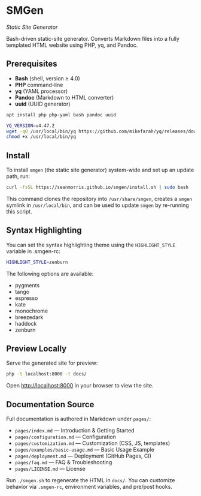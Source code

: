 # SMGen
*Static Site Generator*

Bash-driven static-site generator. Converts Markdown files into a fully templated HTML website using PHP, yq, and Pandoc.

## Prerequisites

- **Bash** (shell, version ≥ 4.0)
- **PHP** command-line
- **yq** (YAML processor)
- **Pandoc** (Markdown to HTML converter)
- **uuid** (UUID generator)

```bash
apt install php php-yaml bash pandoc uuid

YQ_VERSION=v4.47.2
wget -qO /usr/local/bin/yq https://github.com/mikefarah/yq/releases/download/${YQ_VERSION}/yq_linux_amd64
chmod +x /usr/local/bin/yq
```

## Install

To install `smgen` (the static site generator) system-wide and set up an update path, run:

```bash
curl -fsSL https://seanmorris.github.io/smgen/install.sh | sudo bash
```

This command clones the repository into `/usr/share/smgen`, creates a `smgen` symlink in `/usr/local/bin`, and can be used to update `smgen` by re-running this script.

## Syntax Highlighting

You can set the syntax highlighting theme using the `HIGHLIGHT_STYLE` variable in .smgen-rc:

```bash
HIGHLIGHT_STYLE=zenburn
```

The following options are available:

* pygments
* tango
* espresso
* kate
* monochrome
* breezedark
* haddock
* zenburn

## Preview Locally

Serve the generated site for preview:

```bash
php -S localhost:8000 -t docs/
```

Open <http://localhost:8000> in your browser to view the site.

## Documentation Source

Full documentation is authored in Markdown under `pages/`:

- `pages/index.md` — Introduction & Getting Started
- `pages/configuration.md` — Configuration
- `pages/customization.md` — Customization (CSS, JS, templates)
- `pages/examples/basic-usage.md` — Basic Usage Example
- `pages/deployment.md` — Deployment (GitHub Pages, CI)
- `pages/faq.md` — FAQ & Troubleshooting
- `pages/LICENSE.md` — License

Run `./smgen.sh` to regenerate the HTML in `docs/`. You can customize behavior via `.smgen-rc`, environment variables, and pre/post hooks.
